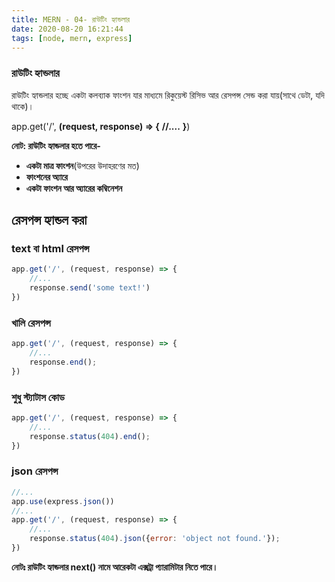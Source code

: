 ```yaml
---
title: MERN - 04- রাউটিং হ্যান্ডলার
date: 2020-08-20 16:21:44
tags: [node, mern, express]
---
```

### রাউটিং হ্যান্ডলার
রাউটিং হ্যান্ডলার হচ্ছে একটা কলব্যাক ফাংশন যার মাধ্যমে রিকুয়েস্ট রিসিভ আর রেসপন্স সেন্ড করা যায়(সাথে ডেটা, যদি থাকে)।

app.get('/', **(request, response) => {**
    **//....**
**}**)

**নোট: রাউটিং হ্যান্ডলার হতে পারে-**
+ **একটা মাত্র ফাংশন**(উপরের উদাহরণের মত)
+ **ফাংশনের অ্যারে**
+ **একটা ফাংশন আর অ্যারের কম্বিনেশন**

## রেসপন্স হ্যান্ডল করা
### text বা html রেসপন্স
```js
app.get('/', (request, response) => {
    //...
    response.send('some text!')
})
```

### খালি রেসপন্স
```js
app.get('/', (request, response) => {
    //...
    response.end();
})
```

### শুধু স্ট্যাটাস কোড
```js
app.get('/', (request, response) => {
    //...
    response.status(404).end();
})
```

### json রেসপন্স
```js
//...
app.use(express.json())
//...
app.get('/', (request, response) => {
    //...
    response.status(404).json({error: 'object not found.'});
})

```

**নোটঃ রাউটিং হ্যান্ডলার next() নামে আরেকটা এক্সট্রা প্যারামিটার নিতে পারে।**